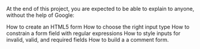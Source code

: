 At the end of this project, you are expected to be able to explain to anyone, without the help of Google:

How to create an HTML5 form How to choose the right input type How to constrain a form field with regular expressions How to style inputs for invalid, valid, and required fields How to build a a comment form.